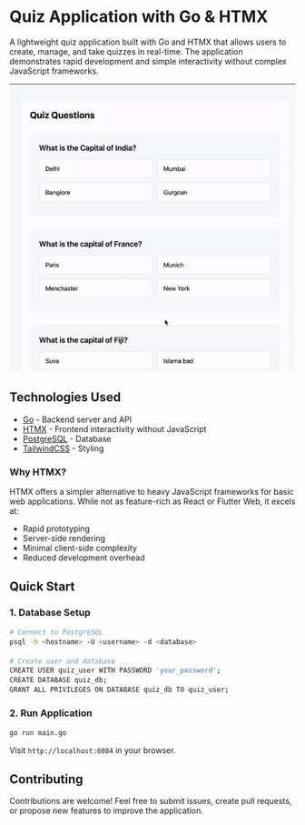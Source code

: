 # Quiz Application with Go & HTMX

A lightweight quiz application built with Go and HTMX that allows users to create, manage, and take quizzes in real-time. The application demonstrates rapid development and simple interactivity without complex JavaScript frameworks.

![Demo](assets/demo.gif)

## Technologies Used

- [Go](https://golang.org/) - Backend server and API
- [HTMX](https://htmx.org/) - Frontend interactivity without JavaScript
- [PostgreSQL](https://www.postgresql.org/) - Database
- [TailwindCSS](https://tailwindcss.com/) - Styling

### Why HTMX?

HTMX offers a simpler alternative to heavy JavaScript frameworks for basic web applications. While not as feature-rich as React or Flutter Web, it excels at:
- Rapid prototyping
- Server-side rendering
- Minimal client-side complexity
- Reduced development overhead

## Quick Start

### 1. Database Setup
```sh
# Connect to PostgreSQL
psql -h <hostname> -U <username> -d <database>

# Create user and database
CREATE USER quiz_user WITH PASSWORD 'your_password';
CREATE DATABASE quiz_db;
GRANT ALL PRIVILEGES ON DATABASE quiz_db TO quiz_user;
```

### 2. Run Application
```sh
go run main.go
```

Visit `http://localhost:8084` in your browser.

 
## Contributing

Contributions are welcome! Feel free to submit issues, create pull requests, or propose new features to improve the application.